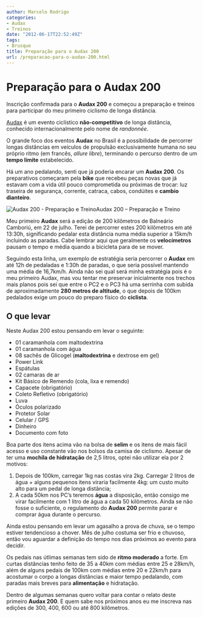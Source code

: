 ```yaml
---
author: Marcelo Rodrigo
categories:
- Audax
- Treinos
date: "2012-06-17T22:52:49Z"
tags:
- Brusque
title: Preparação para o Audax 200
url: /preparacao-para-o-audax-200.html
---
```

# Preparação para o Audax 200

Inscrição confirmada para o **Audax 200** e começou a preparação e treinos para participar do meu primeiro ciclismo de longa distância.

[Audax](http://pt.wikipedia.org/wiki/Audax "Audax na Wikipédia") é um evento ciclístico **não-competitivo** de longa distância, conhecido internacionalmente pelo nome de *randonnée*.

O grande foco dos eventos **Audax** no Brasil é a possibilidade de percorrer longas distâncias em veículos de propulsão exclusivamente humana no seu próprio ritmo (em francês, *allure libre*), terminando o percurso dentro de um **tempo limite** estabelecido.

Há um ano pedalando, senti que já poderia encarar um **Audax 200**. Os preparativos começaram pela **bike** que recebeu peças novas que já estavam com a vida útil pouco comprometida ou próximas de trocar: luz traseira de segurança, corrente, catraca, cabos, condúites e **cambio dianteiro**.

![Audax 200 - Preparação e Treino](/images/2012/audax-200-preparacao-treino.webp "Audax 200 - Preparação e Treino")Audax 200 – Preparação e Treino

Meu primeiro **Audax** será a edição de 200 kilômetros de Balneário Camboriú, em 22 de julho. Terei de percorrer estes 200 kilômetros em até 13:30h, significando pedalar esta distância numa média superior a 15km/h incluindo as paradas. Cabe lembrar aqui que geralmente os **velocímetros** pausam o tempo e média quando a bicicleta para de se mover.

Seguindo esta linha, um exemplo de estratégia seria percorrer o **Audax** em até 12h de pedaladas e 1:30h de paradas, o que seria possível mantendo uma média de 16,7km/h. Ainda não sei qual será minha estratégia pois é o meu primeiro Audax, mas vou tentar me preservar inicialmente nos trechos mais planos pois sei que entre o PC2 e o PC3 há uma serrinha com subida de aproximadamente **280 metros de altitude**, o que depois de 100km pedalados exige um pouco do preparo físico do **ciclista**.

## O que levar
Neste Audax 200 estou pensando em levar o seguinte:

- 01 caramanhola com maltodextrina
- 01 caramanhola com água
- 08 sachês de Glicogel (**maltodextrina** e dextrose em gel)
- Power Link
- Espátulas
- 02 camaras de ar
- Kit Básico de Remendo (cola, lixa e remendo)
- Capacete (obrigatório)
- Coleto Refletivo (obrigatório)
- Luva
- Óculos polarizado
- Protetor Solar
- Celular / GPS
- Dinheiro
- Documento com foto

Boa parte dos itens acima vão na bolsa de **selim** e os itens de mais fácil acesso e uso constante vão nos bolsos da camisa de ciclismo. Apesar de ter uma **mochila de hidratação** de 2,5 litros, optei não utilizar ela por 2 motivos:

1. Depois de 100km, carregar 1kg nas costas vira 2kg. Carregar 2 litros de água + alguns pequenos itens viraria facilmente 4kg: um custo muito alto para um pedal de longa distância;
2. A cada 50km nos PC’s teremos **água** a disposição, então consigo me virar facilmente com 1 litro de água a cada 50 kilômetros. Ainda se não fosse o suficiente, o regulamento do **Audax 200** permite parar e comprar água durante o percurso.

Ainda estou pensando em levar um agasalho a prova de chuva, se o tempo estiver tendencioso a chover. Mês de julho costuma ser frio e chuvoso, então vou aguardar a definição do tempo nos dias próximos ao evento para decidir.

Os pedais nas útlimas semanas tem sido de **ritmo moderado** a forte. Em curtas distâncias tenho feito de 35 a 40km com médias entre 25 e 28km/h, além de alguns pedais de 100km com médias entre 20 e 22km/h para acostumar o corpo a longas distâncias e maior tempo pedalando, com paradas mais breves para **alimentação** e hidratação.

Dentro de algumas semanas quero voltar para contar o relato deste primeiro **Audax 200**. E quem sabe nos próximos anos eu me inscreva nas edições de 300, 400, 600 ou até 800 kilômetros.